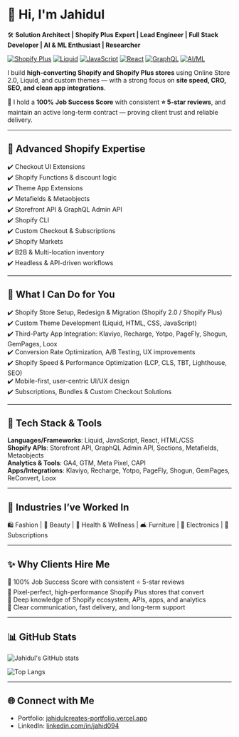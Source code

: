 # 👋 Hi, I'm Jahidul  

🛠️ **Solution Architect | Shopify Plus Expert | Lead Engineer | Full Stack Developer | AI & ML Enthusiast | Researcher**  

[![Shopify Plus](https://img.shields.io/badge/Shopify%20Plus-Expert-green?logo=shopify&logoColor=white)](https://www.shopify.com/plus)
[![Liquid](https://img.shields.io/badge/Liquid-Templates-blue?logo=shopify&logoColor=white)](https://shopify.dev/docs/api/liquid)
[![JavaScript](https://img.shields.io/badge/JavaScript-ES6-yellow?logo=javascript&logoColor=black)](https://developer.mozilla.org/en-US/docs/Web/JavaScript)
[![React](https://img.shields.io/badge/React-Framework-61DAFB?logo=react&logoColor=black)](https://reactjs.org/)
[![GraphQL](https://img.shields.io/badge/GraphQL-API-E10098?logo=graphql&logoColor=white)](https://graphql.org/)
[![AI/ML](https://img.shields.io/badge/AI%20%26%20ML-Enthusiast-purple?logo=opencv&logoColor=white)](#)

I build **high-converting Shopify and Shopify Plus stores** using Online Store 2.0, Liquid, and custom themes — with a strong focus on **site speed, CRO, SEO, and clean app integrations**.  

💯 I hold a **100% Job Success Score** with consistent **⭐ 5-star reviews**, and maintain an active long-term contract — proving client trust and reliable delivery.  

---

## 🔹 Advanced Shopify Expertise  
✔️ Checkout UI Extensions  
✔️ Shopify Functions & discount logic  
✔️ Theme App Extensions  
✔️ Metafields & Metaobjects  
✔️ Storefront API & GraphQL Admin API  
✔️ Shopify CLI  
✔️ Custom Checkout & Subscriptions  
✔️ Shopify Markets  
✔️ B2B & Multi-location inventory  
✔️ Headless & API-driven workflows  

---

## 🔹 What I Can Do for You  
✔️ Shopify Store Setup, Redesign & Migration (Shopify 2.0 / Shopify Plus)  
✔️ Custom Theme Development (Liquid, HTML, CSS, JavaScript)  
✔️ Third-Party App Integration: Klaviyo, Recharge, Yotpo, PageFly, Shogun, GemPages, Loox  
✔️ Conversion Rate Optimization, A/B Testing, UX improvements  
✔️ Shopify Speed & Performance Optimization (LCP, CLS, TBT, Lighthouse, SEO)  
✔️ Mobile-first, user-centric UI/UX design  
✔️ Subscriptions, Bundles & Custom Checkout Solutions  

---

## 🔹 Tech Stack & Tools  
**Languages/Frameworks**: Liquid, JavaScript, React, HTML/CSS  
**Shopify APIs**: Storefront API, GraphQL Admin API, Sections, Metafields, Metaobjects  
**Analytics & Tools**: GA4, GTM, Meta Pixel, CAPI  
**Apps/Integrations**: Klaviyo, Recharge, Yotpo, PageFly, Shogun, GemPages, ReConvert, Loox  

---

## 🔹 Industries I’ve Worked In  
🛍️ Fashion | 💄 Beauty | 💊 Health & Wellness | 🛋️ Furniture | 📱 Electronics | 🔄 Subscriptions  

---

## ✨ Why Clients Hire Me  
🔹 100% Job Success Score with consistent ⭐ 5-star reviews  
🔹 Pixel-perfect, high-performance Shopify Plus stores that convert  
🔹 Deep knowledge of Shopify ecosystem, APIs, apps, and analytics  
🔹 Clear communication, fast delivery, and long-term support  

---

## 📊 GitHub Stats  

![Jahidul's GitHub stats](https://github-readme-stats.vercel.app/api?username=jahidulcreates&show_icons=true&theme=tokyonight)  

![Top Langs](https://github-readme-stats.vercel.app/api/top-langs/?username=jahidulcreates&layout=compact&theme=tokyonight)  

---

## 🌐 Connect with Me  
- Portfolio: [jahidulcreates-portfolio.vercel.app](https://jahidulcreates-portfolio.vercel.app)  
- LinkedIn: [linkedin.com/in/jahid094](https://linkedin.com/in/jahid094)  
